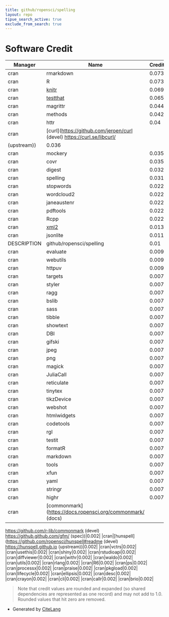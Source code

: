 ```yaml
---
title: github/ropensci/spelling
layout: repo
tipue_search_active: true
exclude_from_search: true
---
```

# Software Credit

|Manager|Name|Credit|
|-------|----|------|
|cran|rmarkdown|0.073|
|cran|R|0.073|
|cran|[knitr](https://yihui.org/knitr/)|0.069|
|cran|[testthat](https://testthat.r-lib.org)|0.065|
|cran|magrittr|0.044|
|cran|methods|0.042|
|cran|httr|0.04|
|cran|[curl](https://github.com/jeroen/curl (devel) https://curl.se/libcurl/
(upstream))|0.036|
|cran|mockery|0.035|
|cran|covr|0.035|
|cran|digest|0.032|
|cran|spelling|0.031|
|cran|stopwords|0.022|
|cran|wordcloud2|0.022|
|cran|janeaustenr|0.022|
|cran|pdftools|0.022|
|cran|Rcpp|0.022|
|cran|[xml2](https://xml2.r-lib.org/)|0.013|
|cran|jsonlite|0.011|
|DESCRIPTION|github/ropensci/spelling|0.01|
|cran|evaluate|0.009|
|cran|webutils|0.009|
|cran|httpuv|0.009|
|cran|targets|0.007|
|cran|styler|0.007|
|cran|ragg|0.007|
|cran|bslib|0.007|
|cran|sass|0.007|
|cran|tibble|0.007|
|cran|showtext|0.007|
|cran|DBI|0.007|
|cran|gifski|0.007|
|cran|jpeg|0.007|
|cran|png|0.007|
|cran|magick|0.007|
|cran|JuliaCall|0.007|
|cran|reticulate|0.007|
|cran|tinytex|0.007|
|cran|tikzDevice|0.007|
|cran|webshot|0.007|
|cran|htmlwidgets|0.007|
|cran|codetools|0.007|
|cran|rgl|0.007|
|cran|testit|0.007|
|cran|formatR|0.007|
|cran|markdown|0.007|
|cran|tools|0.007|
|cran|xfun|0.007|
|cran|yaml|0.007|
|cran|stringr|0.007|
|cran|highr|0.007|
|cran|[commonmark](https://docs.ropensci.org/commonmark/ (docs)
https://github.com/r-lib/commonmark (devel)
https://github.github.com/gfm/ (spec))|0.002|
|cran|[hunspell](https://github.com/ropensci/hunspell#readme (devel)
https://hunspell.github.io (upstream))|0.002|
|cran|vctrs|0.002|
|cran|usethis|0.002|
|cran|shiny|0.002|
|cran|rstudioapi|0.002|
|cran|diffviewer|0.002|
|cran|withr|0.002|
|cran|waldo|0.002|
|cran|utils|0.002|
|cran|rlang|0.002|
|cran|R6|0.002|
|cran|ps|0.002|
|cran|processx|0.002|
|cran|praise|0.002|
|cran|pkgload|0.002|
|cran|lifecycle|0.002|
|cran|ellipsis|0.002|
|cran|desc|0.002|
|cran|crayon|0.002|
|cran|cli|0.002|
|cran|callr|0.002|
|cran|brio|0.002|


> Note that credit values are rounded and expanded (so shared dependencies are represented as one record) and may not add to 1.0. Rounded values that hit zero are removed.


- Generated by [CiteLang](https://github.com/vsoch/citelang)
